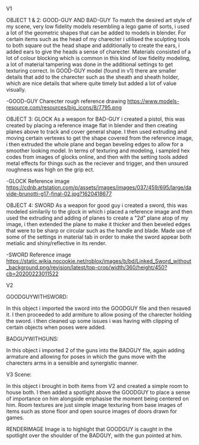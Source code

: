 V1

OBJECT 1 & 2: GOOD-GUY AND BAD-GUY 
To match the desired art style of my scene, very low fidelity models resembling a lego game of sorts, i used a lot of the geometric shapes that can be added to models in blender. For certain items such as the head of my charecter i utilised the sculpting tools to both square out the head shape and additionally to create the ears, i added ears to give the heads a sense of charecter. Materials consisted of a lot of colour blocking which is common in this kind of low fidelity modeling, a lot of material tampering was done in the additional settings to get texturing correct. In GOOD-GUY model (found in v1) there are smaller details that add to the charecter such as the sheath and sheath holder, which are nice details that where quite timely but added a lot of value visually. 

-GOOD-GUY Charecter rough reference drawing https://www.models-resource.com/resources/big_icons/8/7795.png

OBJECT 3: GLOCK
As a weapon for BAD-GUY i created a pistol, this was created by placing a reference image flat in blender and then creating planes above to track and cover general shape. I then used extruding and moving certain vertexes to get the shape covered from the reference image, i then extruded the whole plane and began beveling edges to allow for a smoother looking model. In terms of texturing and modeling, i sampled hex codes from images of glocks online, and then with the setting tools added metal effects for things such as the reciever and trigger, and then unsured roughness was high on the grip ect. 

-GLOCK Reference image https://cdnb.artstation.com/p/assets/images/images/037/459/695/large/davide-brunotti-g17-final-02.jpg?1620418677

OBJECT 4: SWORD
As a weapon for good guy i created a sword, this was modeled similarily to the glock in which i placed a reference image and then used the extruding and adding of planes to create a "2d" plane atop of my image, i then extended the plane to make it thicker and then beveled edges that were to be sharp or circular such as the handle and blade. Made use of some of the settings in material tab in order to make the sword appear both metialic and shiny/reflective in its render. 

-SWORD Reference image https://static.wikia.nocookie.net/roblox/images/b/bd/Linked_Sword_without_background.png/revision/latest/top-crop/width/360/height/450?cb=20200223011522

V2

GOODGUYWITHSWORD: 

In this object i imported the sword into the GOODGUY file and then resaved it. I then proceeded to add armiture to allow posing of the charecter holding the sword. i then cleaned up some issues i was having with clipping of certain objects when poses were added. 


BADGUYWITHGUNS:

In this object i imported 2 of the guns into the BADGUY file, again adding armature and allowing for poses in which the guns move with the charecters arms in a sensible and synergistic manner. 

V3
Scene:

In this object i brought in both items from V2 and created a simple room to house both. I then added a spotlight above the GOODGUY to place a sense of importance on him alongside emphasise the moment being centered on him. Room textures are just simple image texturing from base images of items such as stone floor and open source images of doors drawn for games. 

RENDERIMAGE
Image is to highlight that GOODGUY is caught in the spotlight over the shoulder of the BADGUY, with the gun pointed at him. 
